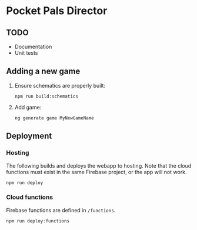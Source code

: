 # Pocket Pals Director

## TODO

- Documentation
- Unit tests

## Adding a new game

1.  Ensure schematics are properly built:

    ```
    npm run build:schematics
    ```

2.  Add game:

    ```
    ng generate game MyNewGameName
    ```

## Deployment

### Hosting

The following builds and deploys the webapp to hosting. Note that the cloud
functions must exist in the same Firebase project, or the app will not work.

```
npm run deploy
```

### Cloud functions

Firebase functions are defined in `/functions`.

```
npm run deploy:functions
```
